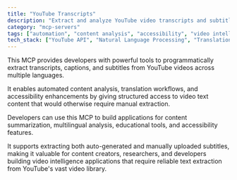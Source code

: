 ```yaml
---
title: "YouTube Transcripts"
description: "Extract and analyze YouTube video transcripts and subtitles in multiple languages for content analysis and accessibility."
category: "mcp-servers"
tags: ["automation", "content analysis", "accessibility", "video intelligence", "multilingual analysis"]
tech_stack: ["YouTube API", "Natural Language Processing", "Translation Services", "Content Analysis", "Accessibility Tools"]
---
```


This MCP provides developers with powerful tools to programmatically extract transcripts, captions, and subtitles from YouTube videos across multiple languages. 

It enables automated content analysis, translation workflows, and accessibility enhancements by giving structured access to video text content that would otherwise require manual extraction.

Developers can use this MCP to build applications for content summarization, multilingual analysis, educational tools, and accessibility features. 

It supports extracting both auto-generated and manually uploaded subtitles, making it valuable for content creators, researchers, and developers building video intelligence applications that require reliable text extraction from YouTube's vast video library.